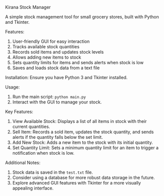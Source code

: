 Kirana Stock Manager

A simple stock management tool for small grocery stores, built with Python and Tkinter.

Features:
1. User-friendly GUI for easy interaction	 
2. Tracks available stock quantities
3. Records sold items and updates stock levels
4. Allows adding new items to stock
5. Sets quantity limits for items and sends alerts when stock is low
6. Saves and loads stock data from a text file

Installation:
Ensure you have Python 3 and Tkinter installed.

Usage:
1. Run the main script: `python main.py`
2. Interact with the GUI to manage your stock.

Key Features:

1. View Available Stock: Displays a list of all items in stock with their current quantities.
2. Sell Item: Records a sold item, updates the stock quantity, and sends alerts if the quantity falls below the set limit.
3. Add New Stock: Adds a new item to the stock with its initial quantity.
4. Set Quantity Limit: Sets a minimum quantity limit for an item to trigger a notification when stock is low.

Additional Notes:

1. Stock data is saved in the `test.txt` file.
2. Consider using a database for more robust data storage in the future.
3. Explore advanced GUI features with Tkinter for a more visually appealing interface.


